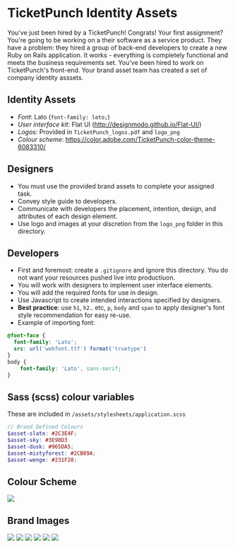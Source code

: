 # TicketPunch Identity Assets

You've just been hired by a TicketPunch! Congrats! Your first assignment? You're going to be working on a their software as a service product. They have a problem: they hired a group of back-end developers to create a new Ruby on Rails application. It works - everything is completely functional and meets the business requirements set. You've been hired to work on TicketPunch's front-end. Your brand asset team has created a set of company identity asssets. 

## Identity Assets
- *Font*: Lato (`font-family: leto;`)
- *User interface kit*: Flat UI (http://designmodo.github.io/Flat-UI/)
- *Logos:* Provided in `TicketPunch_logos.pdf` and `logo_png`
- *Colour scheme*: https://color.adobe.com/TicketPunch-color-theme-6083310/

## Designers
- You must use the provided brand assets to complete your assigned task.
- Convey style guide to developers.
- Communicate with developers the placement, intention, design, and attributes of each design element.
- Use logo and images at your discretion from the `logo_png` folder in this directory.

## Developers
- First and foremost: create a `.gitignore` and ignore this directory. You do not want your resources pushed live into productiuon.
- You will work with designers to implement user interface elements.
- You will add the required fonts for use in design.
- Use Javascript to create intended interactions specified by designers.
- **Best practice**: use `h1`, `h2`.. etc, `p`, `body` and `span` to apply designer's font style recommendation for easy re-use.
- Example of importing font:
```css
@font-face {
  font-family: 'Lato';
  src: url('webfont.ttf') format('truetype')
}
body {
	font-family: 'Lato', sans-serif;
}
```

## Sass (scss) colour variables 
These are included in `/assets/stylesheets/application.scss`
```scss
// Brand Defined Colours
$asset-slate: #2C3E4F;
$asset-sky: #3E98D3
$asset-dusk: #965DA5;
$asset-mistyforest: #2CB89A;
$asset-wenge: #231F20;
```

## Colour Scheme
<img src="https://github.com/amadden80/TicketPunch/blob/master/TicketPunch_Identity_Assets/ColourPalette.PNG">

## Brand Images
<img src="https://github.com/amadden80/TicketPunch/blob/master/TicketPunch_Identity_Assets/logo_png/logo1.png">
<img src="https://github.com/amadden80/TicketPunch/blob/master/TicketPunch_Identity_Assets/logo_png/logo2.png">
<img src="https://github.com/amadden80/TicketPunch/blob/master/TicketPunch_Identity_Assets/logo_png/logo3.png">
<img src="https://github.com/amadden80/TicketPunch/blob/master/TicketPunch_Identity_Assets/logo_png/logo1_black_and_white.png">
<img src="https://github.com/amadden80/TicketPunch/blob/master/TicketPunch_Identity_Assets/logo_png/logo2_black_and_white.png">
<img src="https://github.com/amadden80/TicketPunch/blob/master/TicketPunch_Identity_Assets/logo_png/logo3_black_and_white.png">
